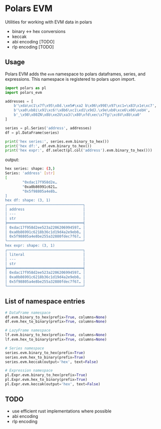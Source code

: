 
# Polars EVM

Utilities for working with EVM data in polars
- binary ↔ hex conversions
- keccak
- abi encoding [TODO]
- rlp encoding [TODO]

## Usage

Polars EVM adds the `evm` namespace to polars dataframes, series, and expressions. This namespace is registered to polars upon import.

```python
import polars as pl
import polars_evm

addresses = [
    b'\xda\xc1\x7f\x95\x8d.\xe5#\xa2 b\x06\x99E\x97\xc1=\x83\x1e\xc7',
    b'\xa0\xb8i\x91\xc6!\x8b6\xc1\xd1\x9dJ.\x9e\xb0\xce6\x06\xebH',
    b'_\x98\x80ZN\x8b\xe2U\xa3(\x80\xfd\xec\x7fg(\xc6V\x8b\xa0'
]

series = pl.Series('address', addresses)
df = pl.DataFrame(series)

print('hex series:', series.evm.binary_to_hex())
print('hex df:', df.evm.binary_to_hex())
print('hex expr:', df.select(pl.col('address').evm.binary_to_hex()))
```

output:
```bash
hex series: shape: (3,)
Series: 'address' [str]
[
        "0xdac17f958d2e…
        "0xa0b86991c621…
        "0x5f98805a4e8b…
]
hex df: shape: (3, 1)
┌───────────────────────────────────┐
│ address                           │
│ ---                               │
│ str                               │
╞═══════════════════════════════════╡
│ 0xdac17f958d2ee523a2206206994597… │
│ 0xa0b86991c6218b36c1d19d4a2e9eb0… │
│ 0x5f98805a4e8be255a32880fdec7f67… │
└───────────────────────────────────┘
hex expr: shape: (3, 1)
┌───────────────────────────────────┐
│ literal                           │
│ ---                               │
│ str                               │
╞═══════════════════════════════════╡
│ 0xdac17f958d2ee523a2206206994597… │
│ 0xa0b86991c6218b36c1d19d4a2e9eb0… │
│ 0x5f98805a4e8be255a32880fdec7f67… │
└───────────────────────────────────┘
```

## List of namespace entries

```python
# DataFrame namespace
df.evm.binary_to_hex(prefix=True, columns=None)
df.evm.hex_to_binary(prefix=True, columns=None)

# LazyFrame namespace
lf.evm.binary_to_hex(prefix=True, columns=None)
lf.evm.hex_to_binary(prefix=True, columns=None)

# Series namespace
series.evm.binary_to_hex(prefix=True)
series.evm.hex_to_binary(prefix=True)
series.evm.keccak(output='hex', text=False)

# Expression namespace
pl.Expr.evm.binary_to_hex(prefix=True)
pl.Expr.evm.hex_to_binary(prefix=True)
pl.Expr.evm.keccak(output='hex', text=False)
```

## TODO
- use efficient rust implementations where possible
- abi encoding
- rlp encoding
